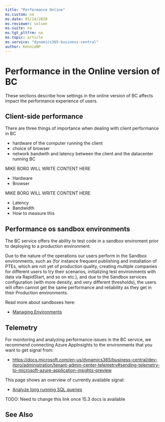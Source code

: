 ```yaml
---
title: "Performance Online"
ms.custom: na
ms.date: 01/14/2020
ms.reviewer: solsen
ms.suite: na
ms.tgt_pltfrm: na
ms.topic: article
ms.service: "dynamics365-business-central"
author: KennieNP
---
```


# Performance in the Online version of BC
These sections describe how settings in the online version of BC affects impact the performance experience of users. 

## Client-side performance
There are three things of importance when dealing with client performance in BC
- hardware of the computer running the client
- choice of browser
- network bandwith and latency between the client and the datacenter running BC

MIKE BORG WILL WRITE CONTENT HERE
- Hardware
- Browser

MIKE BORG WILL WRITE CONTENT HERE
- Latency
- Bandwidth 
- How to measure this



## Performance os sandbox environments
The BC service offers the ability to test code in a sandbox enviroment prior to deploying to a production environment. 

Due to the nature of the operations our users perform in the Sandbox environments, such as  (for instance frequent publishing and installation of PTEs, which are not yet of production quality, creating multiple companies for different users to try their scenarios, initializing test environments with data via RapidStart, and so on etc.), and due to the Sandbox services configuration (with more density, and very different thresholds), the users will often cannot get the same performance and reliability as they get in their Production environments.  

Read more about sandboxes here:
- [Managing Environments](../administration/tenant-admin-center-environments.md)

## Telemetry
For monitoring and analyzing performance issues in the BC service, we recommend connecting Azure AppInsights to the environments that you want to get signal from:
- https://docs.microsoft.com/en-us/dynamics365/business-central/dev-itpro/administration/tenant-admin-center-telemetry#sending-telemetry-to-microsoft-azure-application-insights-preview

This page shows an overview of currently available signal:
- [Analyze long running SQL queries](../administration/tenant-admin-center-telemetry#analyze-long-running-sql-queries.md)

TODO: Need to change this link once 15.3 docs is available


## See Also
